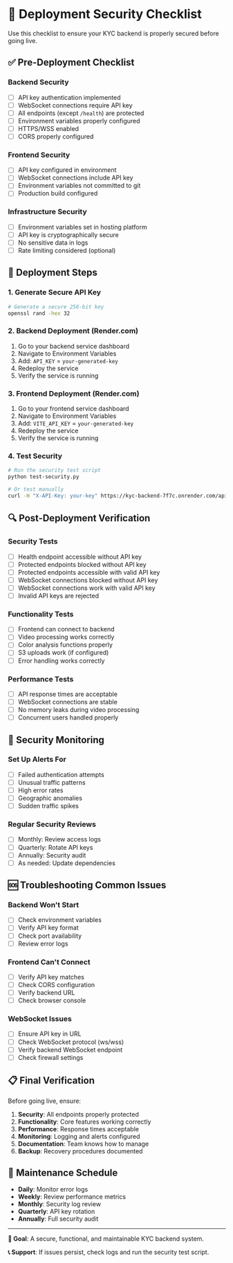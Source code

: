 # 🔐 Deployment Security Checklist

Use this checklist to ensure your KYC backend is properly secured before going live.

## ✅ Pre-Deployment Checklist

### Backend Security
- [ ] API key authentication implemented
- [ ] WebSocket connections require API key
- [ ] All endpoints (except `/health`) are protected
- [ ] Environment variables properly configured
- [ ] HTTPS/WSS enabled
- [ ] CORS properly configured

### Frontend Security
- [ ] API key configured in environment
- [ ] WebSocket connections include API key
- [ ] Environment variables not committed to git
- [ ] Production build configured

### Infrastructure Security
- [ ] Environment variables set in hosting platform
- [ ] API key is cryptographically secure
- [ ] No sensitive data in logs
- [ ] Rate limiting considered (optional)

## 🚀 Deployment Steps

### 1. Generate Secure API Key
```bash
# Generate a secure 256-bit key
openssl rand -hex 32
```

### 2. Backend Deployment (Render.com)
1. Go to your backend service dashboard
2. Navigate to Environment Variables
3. Add: `API_KEY` = `your-generated-key`
4. Redeploy the service
5. Verify the service is running

### 3. Frontend Deployment (Render.com)
1. Go to your frontend service dashboard
2. Navigate to Environment Variables
3. Add: `VITE_API_KEY` = `your-generated-key`
4. Redeploy the service
5. Verify the service is running

### 4. Test Security
```bash
# Run the security test script
python test-security.py

# Or test manually
curl -H "X-API-Key: your-key" https://kyc-backend-7f7c.onrender.com/api-key
```

## 🔍 Post-Deployment Verification

### Security Tests
- [ ] Health endpoint accessible without API key
- [ ] Protected endpoints blocked without API key
- [ ] Protected endpoints accessible with valid API key
- [ ] WebSocket connections blocked without API key
- [ ] WebSocket connections work with valid API key
- [ ] Invalid API keys are rejected

### Functionality Tests
- [ ] Frontend can connect to backend
- [ ] Video processing works correctly
- [ ] Color analysis functions properly
- [ ] S3 uploads work (if configured)
- [ ] Error handling works correctly

### Performance Tests
- [ ] API response times are acceptable
- [ ] WebSocket connections are stable
- [ ] No memory leaks during video processing
- [ ] Concurrent users handled properly

## 🚨 Security Monitoring

### Set Up Alerts For
- [ ] Failed authentication attempts
- [ ] Unusual traffic patterns
- [ ] High error rates
- [ ] Geographic anomalies
- [ ] Sudden traffic spikes

### Regular Security Reviews
- [ ] Monthly: Review access logs
- [ ] Quarterly: Rotate API keys
- [ ] Annually: Security audit
- [ ] As needed: Update dependencies

## 🆘 Troubleshooting Common Issues

### Backend Won't Start
- [ ] Check environment variables
- [ ] Verify API key format
- [ ] Check port availability
- [ ] Review error logs

### Frontend Can't Connect
- [ ] Verify API key matches
- [ ] Check CORS configuration
- [ ] Verify backend URL
- [ ] Check browser console

### WebSocket Issues
- [ ] Ensure API key in URL
- [ ] Check WebSocket protocol (ws/wss)
- [ ] Verify backend WebSocket endpoint
- [ ] Check firewall settings

## 📋 Final Verification

Before going live, ensure:

1. **Security**: All endpoints properly protected
2. **Functionality**: Core features working correctly
3. **Performance**: Response times acceptable
4. **Monitoring**: Logging and alerts configured
5. **Documentation**: Team knows how to manage
6. **Backup**: Recovery procedures documented

## 🔄 Maintenance Schedule

- **Daily**: Monitor error logs
- **Weekly**: Review performance metrics
- **Monthly**: Security log review
- **Quarterly**: API key rotation
- **Annually**: Full security audit

---

**🎯 Goal**: A secure, functional, and maintainable KYC backend system.

**📞 Support**: If issues persist, check logs and run the security test script.
